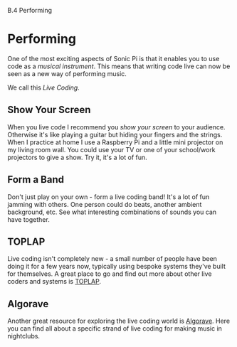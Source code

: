 B.4 Performing

# Performing

One of the most exciting aspects of Sonic Pi is that it enables you to
use code as a *musical instrument*. This means that writing code live can
now be seen as a new way of performing music.

We call this *Live Coding*.

## Show Your Screen

When you live code I recommend you *show your screen* to your
audience. Otherwise it's like playing a guitar but hiding your fingers
and the strings. When I practice at home I use a Raspberry Pi and a
little mini projector on my living room wall. You could use your TV or
one of your school/work projectors to give a show. Try it, it's a lot of
fun.

## Form a Band

Don't just play on your own - form a live coding band! It's a lot of fun
jamming with others. One person could do beats, another ambient
background, etc. See what interesting combinations of sounds you can
have together.

## TOPLAP

Live coding isn't completely new - a small number of people have been
doing it for a few years now, typically using bespoke systems they've
built for themselves. A great place to go and find out more about other
live coders and systems is [TOPLAP](http://toplap.org).

## Algorave

Another great resource for exploring the live coding world is
[Algorave](http://algorave.com). Here you can find all about a specific
strand of live coding for making music in nightclubs.

